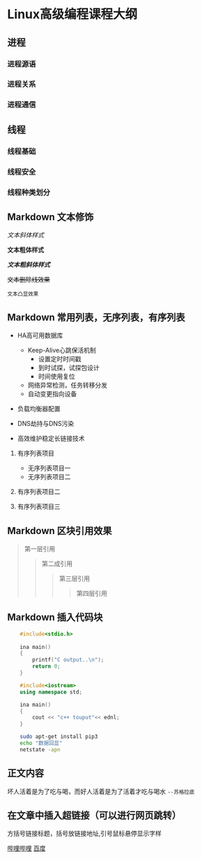 # Linux高级编程课程大纲

## 进程


### 进程源语
### 进程关系
### 进程通信



## 线程


### 线程基础
### 线程安全
### 线程种类划分



## Markdown 文本修饰


*文本斜体样式*

**文本粗体样式**

***文本粗斜体样式***

~~文本删除线效果~~

``文本凸显效果``


## Markdown 常用列表，无序列表，有序列表

* HA高可用数据库
	* Keep-Alive心跳保活机制
		* 设置定时时间戳
		* 到时试探，试探包设计
		* 时间使用复位
	* 网络异常检测，任务转移分发
	* 自动变更指向设备

* 负载均衡器配置

* DNS劫持与DNS污染

* 高效维护稳定长链接技术

1. 有序列表项目
	* 无序列表项目一
	* 无序列表项目二
2. 有序列表项目二

3. 有序列表项目三


## Markdown 区块引用效果

> 第一层引用
>> 第二成引用
>>> 第三层引用
>>>> 第四层引用


## Markdown 插入代码块

```c
	#include<stdio.h>
	
	ina main()
	{
		printf("C output..\n");
		return 0;
	}
```

```cpp
	#include<iostream>
	using namespace std;

	ina main()
	{
		cout << "c++ touput"<< ednl;
	}
```

``` bash
	sudo apt-get install pip3
	echo "数据回显"
	netstate -apn
```


## 正文内容

坏人活着是为了吃与喝，而好人活着是为了活着才吃与喝水         ``--苏格拉底``</br>


## 在文章中插入超链接（可以进行网页跳转）

方括号链接标题，括号放链接地址,引号鼠标悬停显示字样

[哔哩哔哩](http://www.bilibili.com "跳转到B站")
[百度](http://www.baidu.com)


